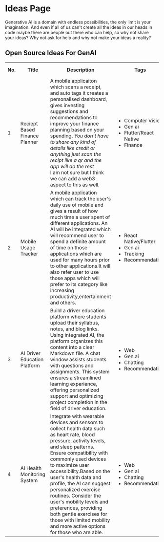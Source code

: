 # Ideas Page
Generative AI is a domain with endless possibilities, the only limit is your imagination.
And even if all of us can't create all the ideas in our heads in code maybe there are people out there who can help, so why not share your ideas? Why not ask for help and why not make your ideas a reality?

## Open Source Ideas For GenAI

<table width="100%">
<tr>
<th>No.</th><th>Title</th><th>Description</th><th>Tags</th><th>Innovator Name</th><th>Repo Link(optional)</th></tr>
<tr>
<td>1</td><td>Reciept Based Finance Planner</td><td>A mobile applicaiton which scans a receipt, and auto tags it creates a personalised dashboard, gives investing suggestions and recommendations to improve your finance planning based on your spending. <i>You don't have to share any kind of details like credit or anything just scan the recipt like a qr and the app will do the rest</i> <br/>
I am not sure but I think we can add a web3 aspect to this as well.
</td>
<td>
<ul>
    <li>Computer Vision</li>
    <li>Gen ai</li>
    <li>Flutter/React Native</li>
    <li>Finance</li>
</ul>
</td><td><a href="https://github.com/yagyesh-bobde" target="_blank">Yagyesh Bobde</a></td><td>Not started</td>
</tr>
<tr>
<td>2</td><td>Mobile Usage Tracker</td><td>A mobile application which can track the user's daily use of mobile and gives a result of how much time a user spent of different applications. An AI will be integrated which will recommend user to spend a definite amount of time on those applications which are used for many hours prior to other applications.It will also refer user to use those apps which will prefer to its category like increasing productivity,entertainment and others.
</td>
<td>
<ul>
    <li>React Native/Flutter</li>
    <li>Gen ai</li>
    <li>Tracking</li>
    <li>Recommendation</li>
</ul>
</td><td><a href="https://github.com/arkokundu500" target="_blank">Arko Kundu</a></td><td>Not started</td>
</tr>
<tr>
<td>3</td><td>AI Driver Education Platform</td><td>Build a driver education platform where students upload their syllabus, notes, and blog links. Using integrated AI, the platform organizes this content into a clear Markdown file. A chat window assists students with questions and assignments. This system ensures a streamlined learning experience, offering personalized support and optimizing project completion in the field of driver education.
</td>
<td>
<ul>
    <li>Web</li>
    <li>Gen ai</li>
    <li>Chatting</li>
    <li>Recommendation</li>
</ul>
</td><td><a href="https://github.com/kom-senapati" target="_blank">K Om Senapati</a></td><td>Not started</td>
</tr>
<tr>
<td>4</td><td>AI Health Monitoring System</td><td>Integrate with wearable devices and sensors to collect health data such as heart rate, blood pressure, activity levels, and sleep patterns. Ensure compatibility with commonly used devices to maximize user accessibility.Based on the user's health data and profile, the AI can suggest personalized exercise routines. Consider the user's mobility levels and preferences, providing both gentle exercises for those with limited mobility and more active options for those who are able.
</td>
<td>
<ul>
    <li>Web</li>
    <li>Gen ai</li>
    <li>Chatting</li>
    <li>Recommendation</li>
</ul>
</td><td><a href="https://github.com/hritikraj8804" target="_blank">Hritik Raj</a></td><td>Not started</td>
</tr>

</table>
